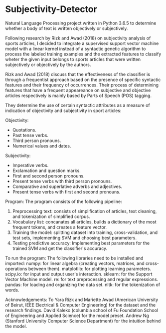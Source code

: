 # Subjectivity-Detector
Natural Language Processing project written in Python 3.6.5 to determine whether a body of text is written objectively or subjectively. 

Following research by Rizk and Awad (2018) on subjectivity analysis of sports articles, I decided to integrate a supervised support vector machine model with a linear kernel instead of a syntactic genetic algorithm to process the labeled training examples and the extracted features to classify wheter the given input belongs to sports articles that were written subjectively or objectively by the authors.

Rizk and Awad (2018) discuss that the effectiveness of the classifier is through a frequentist approach based on the presence of specific syntactic features and their frequency of occurrences. Their process of determining features that have a frequent appeareance on subjective and objective articles respectively is mainly based by Parts of Speech (POS) tagging.

They determine the use of certain syntactic attributes as a measure of indication of objectivity and subjectivity in sport articles:

Objectivity:
- Quotations.
- Past tense verbs.
- Third person pronouns.
- Numerical values and dates.

Subjectivity: 
- Imperative verbs.
- Exclamation and question marks.
- First and second person pronouns.
- Present tense verbs with third person pronouns.
- Comparative and superlative adverbs and adjectives.
- Present tense verbs with first and second pronouns.

Program:
The program consists of the following pipeline:
1) Preprocessing text: consists of simplification of articles, text cleaning, and tokenization of simplified corpus.
2) Vocabulary list: concanates all articles, builds a dictionary of the most frequent tokens, and creates a feature vector. 
3) Training the model: splitting dataset into training, cross-validation, and test sets, implementing SVM and choosing best parameters.
4) Testing predictive accuracy: Implementing best parameters for the trained SVM and get the classifier's accuracy.

To run the program:
The following libraries need to be installed and imported: 
numpy: for linear algebra (creating vectors, matrices, and cross-operations between them).
matplotlib: for plotting learning parameters.
scipy.io: for input and output user's interaction.
sklearn: for the Support Vector Machine model.
re: for text preprocessing and regular expressions.
pandas: for loading and organizing the data set. 
nltk: for the tokenization of words.

Acknowledgements:
To Yara Rizk and Mariette Awad (American University of Beirut, IEEE Electrical & Computer Engineering) for the dataset and the research findings. David Kaleko (columbia school of Fu Foundation School of Engineering and Applied Science) for the model preset. Andrew Ng (Stanford University Computer Science Department) for the intuition behind the model.
